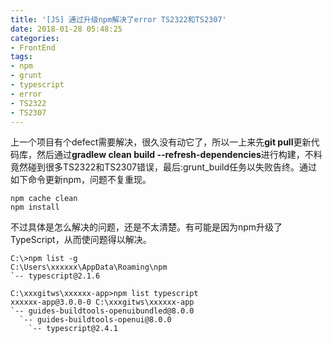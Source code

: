 ```yaml
---
title: '[JS] 通过升级npm解决了error TS2322和TS2307'
date: 2018-01-28 05:48:25
categories: 
- FrontEnd
tags: 
- npm
- grunt
- typescript
- error
- TS2322
- TS2307
---
```


上一个项目有个defect需要解决，很久没有动它了，所以一上来先**git pull**更新代码库，然后通过**gradlew clean build --refresh-dependencies**进行构建，不料竟然碰到很多TS2322和TS2307错误，最后:grunt_build任务以失败告终。通过如下命令更新npm，问题不复重现。
```
npm cache clean
npm install
```

不过具体是怎么解决的问题，还是不太清楚。有可能是因为npm升级了TypeScript，从而使问题得以解决。
```
C:\>npm list -g
C:\Users\xxxxxx\AppData\Roaming\npm
`-- typescript@2.1.6

C:\xxxgitws\xxxxxx-app>npm list typescript
xxxxxx-app@3.0.0-0 C:\xxxgitws\xxxxxx-app
`-- guides-buildtools-openuibundled@8.0.0
  `-- guides-buildtools-openui@8.0.0
    `-- typescript@2.4.1
```